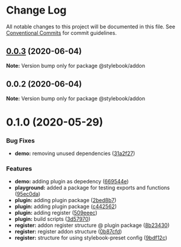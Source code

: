 # Change Log

All notable changes to this project will be documented in this file.
See [Conventional Commits](https://conventionalcommits.org) for commit guidelines.

## [0.0.3](https://github.com/stylebooks/stylebook/compare/@stylebook/addon@0.0.2...@stylebook/addon@0.0.3) (2020-06-04)

**Note:** Version bump only for package @stylebook/addon





## 0.0.2 (2020-06-04)

**Note:** Version bump only for package @stylebook/addon





# 0.1.0 (2020-05-29)


### Bug Fixes

* **demo:** removing unused dependencies ([31a2f27](https://github.com/stylebooks/stylebook/commit/31a2f27198b008f44ed05dd124afaed7cf88c656))


### Features

* **demo:** adding plugin as depedency ([669544e](https://github.com/stylebooks/stylebook/commit/669544ede21f4d6b0f457388a4345e1dacf1ce6a))
* **playground:** added a package for testing exports and functions ([95ec0da](https://github.com/stylebooks/stylebook/commit/95ec0da0de39091623eb1225ab322c2e61394f35))
* **plugin:** adding plugin package ([2bed8b7](https://github.com/stylebooks/stylebook/commit/2bed8b7874e1639d611931bb80241b490a5346ef))
* **plugin:** adding plugin package ([c442562](https://github.com/stylebooks/stylebook/commit/c4425623c9e3b0f904f75c716ad5fce5caf498a6))
* **plugin:** adding register ([509eeec](https://github.com/stylebooks/stylebook/commit/509eeecd1f54e8c85f2519ae957567f491f5c311))
* **plugin:** build scripts ([3d57970](https://github.com/stylebooks/stylebook/commit/3d579707fd15f10c8c865d8ded7f8c5f3bb5b60c))
* **register:** addon register structure @ plugin package ([8b23430](https://github.com/stylebooks/stylebook/commit/8b234308cf6dfea4760e5e0a85a3daa2cfe81e4b))
* **register:** register addon structure ([0b87cfd](https://github.com/stylebooks/stylebook/commit/0b87cfd18aff3da6f0bef8d3e80748b8429050da))
* **register:** structure for using stylebook-preset config ([9bdf12c](https://github.com/stylebooks/stylebook/commit/9bdf12cf311c0c314060cd9e35500ea8170943bd))
